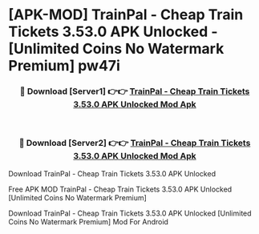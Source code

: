 # [APK-MOD] TrainPal - Cheap Train Tickets 3.53.0 APK Unlocked - [Unlimited Coins No Watermark Premium] pw47i



<div align="center">
<h3>🔴 Download [Server1] 👉👉 <a href="https://momento.my/?title=TrainPal_-_Cheap_Train_Tickets_3.53.0_APK_Unlocked">TrainPal - Cheap Train Tickets 3.53.0 APK Unlocked Mod Apk</a></h3><br>

<h3>🔴 Download [Server2] 👉👉 <a href="https://momento.my/?title=TrainPal_-_Cheap_Train_Tickets_3.53.0_APK_Unlocked">TrainPal - Cheap Train Tickets 3.53.0 APK Unlocked Mod Apk</a></h3>
</div>



Download TrainPal - Cheap Train Tickets 3.53.0 APK Unlocked 

Free APK MOD TrainPal - Cheap Train Tickets 3.53.0 APK Unlocked [Unlimited Coins No Watermark Premium]

Download TrainPal - Cheap Train Tickets 3.53.0 APK Unlocked [Unlimited Coins No Watermark Premium] Mod For Android
